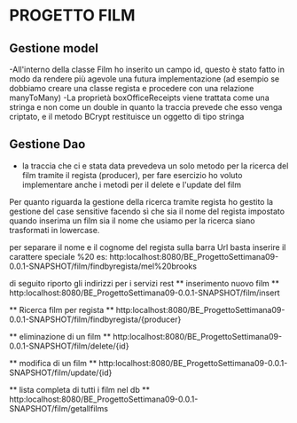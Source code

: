 # PROGETTO FILM

## Gestione model
-All'interno della classe Film ho inserito un campo id, questo è stato fatto in modo da rendere più agevole una 
futura implementazione (ad esempio se dobbiamo creare una classe regista e procedere con una relazione manyToMany)
-La proprietà boxOfficeReceipts viene trattata come una stringa e non come un double in quanto la traccia prevede
che esso venga criptato, e il metodo BCrypt restituisce un oggetto di tipo stringa

## Gestione Dao
- la traccia che ci e stata data prevedeva un solo metodo per la ricerca del film tramite il regista (producer),
 per fare esercizio ho voluto implementare anche i metodi per il delete e l'update del film
 
 Per quanto riguarda la gestione della ricerca tramite regista ho gestito la gestione del case sensitive facendo sì
 che sia il nome del regista impostato quando inserima un film sia il nome che usiamo per la ricerca siano trasformati
 in lowercase. 
 
 per separare il nome e il cognome del regista sulla barra Url basta inserire il carattere speciale %20
 es: http:localhost:8080/BE_ProgettoSettimana09-0.0.1-SNAPSHOT/film/findbyregista/mel%20brooks
 
 di seguito riporto gli indirizzi per i servizi rest
** inserimento nuovo film **
http:localhost:8080/BE_ProgettoSettimana09-0.0.1-SNAPSHOT/film/insert

** Ricerca film per regista **
http:localhost:8080/BE_ProgettoSettimana09-0.0.1-SNAPSHOT/film/findbyregista/{producer}

** eliminazione di un film **
http:localhost:8080/BE_ProgettoSettimana09-0.0.1-SNAPSHOT/film/delete/{id}

** modifica di un film **
http:localhost:8080/BE_ProgettoSettimana09-0.0.1-SNAPSHOT/film/update/{id}

** lista completa di tutti i film nel db **
http:localhost:8080/BE_ProgettoSettimana09-0.0.1-SNAPSHOT/film/getallfilms
